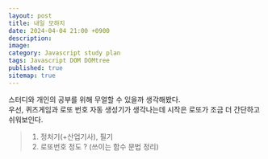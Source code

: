 ```yaml
---
layout: post
title: 내일 모하지
date: 2024-04-04 21:00 +0900
description: 
image: 
category: Javascript study plan 
tags: Javascript DOM DOMtree 
published: true
sitemap: true
---
```


스터디와 개인의 공부를 위해 무얼할 수 있을까 생각해봤다. <br>
우선, 퀴즈게임과 로또 번호 자동 생성기가 생각나는데 시작은 로또가 조금 더 간단하고 쉬워보인다. <br>

>1. 정처기(+산업기사), 필기<br>
>2. 로또번호 정도 ? (쓰이는 함수 문법 정리)


